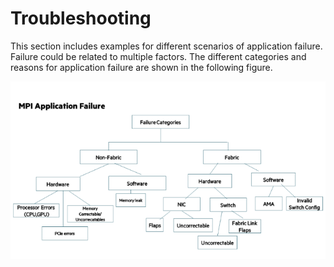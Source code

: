# Troubleshooting

This section includes examples for different scenarios of application failure.
Failure could be related to multiple factors.
The different categories and reasons for application failure are shown in the following figure.

![MPI Application Failure](../images/mpi_application_failure.png)
